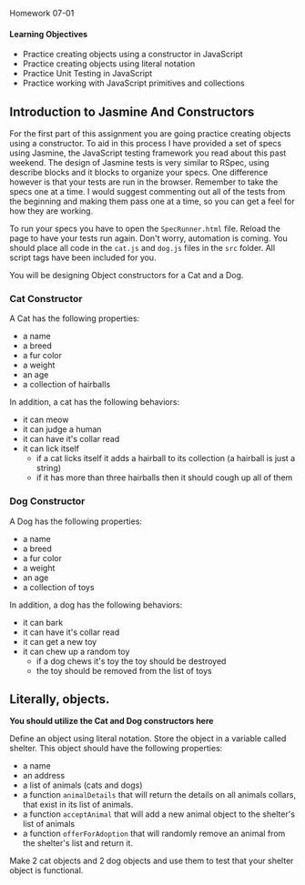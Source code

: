 Homework 07-01

#### Learning Objectives
- Practice creating objects using a constructor in JavaScript
- Practice creating objects using literal notation
- Practice Unit Testing in JavaScript
- Practice working with JavaScript primitives and collections

## Introduction to Jasmine And Constructors

For the first part of this assignment you are going practice creating objects using a constructor. To aid in this process I have provided a set of specs using Jasmine, the JavaScript testing framework you read about this past weekend. The design of Jasmine tests is very similar to RSpec, using describe blocks and it blocks to organize your specs. One difference however is that your tests are run in the browser. Remember to take the specs one at a time. I would suggest commenting out all of the tests from the beginning and making them pass one at a time, so you can get a feel for how they are working.

To run your specs you have to open the `SpecRunner.html` file. Reload the page to have your tests run again. Don't worry, automation is coming. You should place all code in the `cat.js` and `dog.js` files in the `src` folder. All script tags have been included for you.

You will be designing Object constructors for a Cat and a Dog.

### Cat Constructor

A Cat has the following properties:

- a name
- a breed
- a fur color
- a weight
- an age
- a collection of hairballs

In addition, a cat has the following behaviors:

- it can meow
- it can judge a human
- it can have it's collar read
- it can lick itself
  - if a cat licks itself it adds a hairball to its collection (a hairball is just a string)
  - if it has more than three hairballs then it should cough up all of them

### Dog Constructor

A Dog has the following properties:

- a name
- a breed
- a fur color
- a weight
- an age
- a collection of toys

In addition, a dog has the following behaviors:

- it can bark
- it can have it's collar read
- it can get a new toy
- it can chew up a random toy
  - if a dog chews it's toy the toy should be destroyed
  - the toy should be removed from the list of toys

## Literally, objects.

__You should utilize the Cat and Dog constructors here__

Define an object using literal notation. Store the object in a variable called shelter. This object should have the following properties:

- a name
- an address
- a list of animals (cats and dogs)
- a function `animalDetails` that will return the details on all animals collars, that exist in its list of animals.
- a function `acceptAnimal` that will add a new animal object to the shelter's list of animals
- a function `offerForAdoption` that will randomly remove an animal from the shelter's list and return it.

Make 2 cat objects and 2 dog objects and use them to test that your shelter object is functional.

